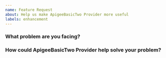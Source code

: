 ```yaml
---
name: Feature Request
about: Help us make ApigeeBasicTwo Provider more useful
labels: enhancement
---
```

<!--
Thank you for helping to improve ApigeeBasicTwo Provider!

Please be sure to search for open issues before raising a new one. We use issues
for bug reports and feature requests. Please find us at https://slack.crossplane.io
for questions, support, and discussion.
-->

### What problem are you facing?
<!--
Please tell us a little about your use case - it's okay if it's hypothetical!
Leading with this context helps frame the feature request so we can ensure we
implement it sensibly.
--->

### How could ApigeeBasicTwo Provider help solve your problem?
<!--
Let us know how you think ApigeeBasicTwo Provider could help with your use case.
-->
